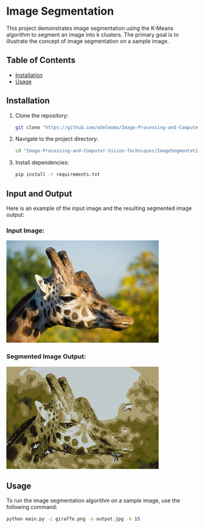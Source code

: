 # Image Segmentation

This project demonstrates image segmentation using the K-Means algorithm to segment an image into k clusters. The primary goal is to illustrate the concept of image segmentation on a sample image.

## Table of Contents

- [Installation](#installation)
- [Usage](#usage)

## Installation

1. Clone the repository:

    ```bash
    git clone "https://github.com/adelmomo/Image-Processing-and-Computer-Vision-Techniques"
    ```

2. Navigate to the project directory:

    ```bash
    cd "Image-Processing-and-Computer-Vision-Techniques/ImageSegmentation"
    ```

3. Install dependencies:

    ```bash
    pip install -r requirements.txt
    ```

## Input and Output

Here is an example of the input image and the resulting segmented image output:

### Input Image:
![Input Image](./giraffe.png)

### Segmented Image Output:
![Output Image](./output.jpg)

## Usage

To run the image segmentation algorithm on a sample image, use the following command:

```bash
python main.py -i giraffe.png -o output.jpg -k 15